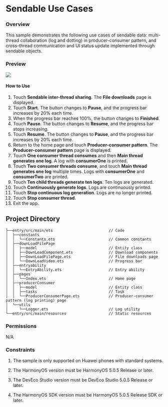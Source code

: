 # Sendable Use Cases

### Overview

This sample demonstrates the following use cases of sendable data: multi-thread collaboration (log and dotting) in
producer-consumer pattern, and cross-thread communication and UI status update implemented through sendable objects.

### Preview

![](screenshots/device/UseSendable.en.gif)

#### How to Use

1. Touch **Sendable inter-thread sharing**. The **File downloads** page is displayed.
2. Touch **Start**. The button changes to **Pause**, and the progress bar increases by 20% each time.
3. When the progress bar reaches 100%, the button changes to **Finished**.
4. Touch **Pause**. The button changes to **Resume**, and the progress bar stops increasing.
5. Touch **Resume**. The button changes to **Pause**, and the progress bar increases by 20% each time.
6. Return to the home page and touch **Producer-consumer pattern**. The **Producer-consumer pattern** page is displayed.
7. Touch **One consumer thread consumes** and then **Main thread generates one log**. A log with **consumerOne** is printed.
8. Touch **Two consumer threads consume**, and touch **Main thread generates one log** multiple times. Logs with **consumerOne** and **consumerTwo** are printed.
9. Touch **Ten child threads generate ten logs**. Ten logs are generated.
10. Touch **Continuously generate logs**. Logs are continuously printed.
11. Touch **Stop continuous log generation**. Logs are no longer printed.
12. Touch **Stop consumer thread**.
13. Exit the app.

## Project Directory

```
├──entry/src/main/ets                         // Code
│  ├──constants
│  │  └──Constants.ets                        // Common constants
│  ├──downLoadFilePage
│  │  ├──model                                // Entity class  
│  │  ├──DownLoadComponent.ets                // Download components
│  │  ├──DownLoadFilePage.ets                 // File downloads page
│  │  └──DownLoadVideo.ets                    // Progress bar
│  ├──entryability
│  │  └──EntryAbility.ets                     // Entry ability             
│  ├──pages
│  │  └──Index.ets                            // Home page    
│  ├──producerConsumer
│  │  ├──model                                // Entity class  
│  │  ├──tasks                                // Task
│  │  └──ProducerConsumerPage.ets             // Producer-consumer pattern (log printing) page
│  └──utils
│     └──Logger.ets                           // Log utility
└──entry/src/main/resources                   // Static resources
```

### Permissions

N/A

### Constraints

1. The sample is only supported on Huawei phones with standard systems.

2. The HarmonyOS version must be HarmonyOS 5.0.5 Release or later.

3. The DevEco Studio version must be DevEco Studio 5.0.5 Release or later.

4. The HarmonyOS SDK version must be HarmonyOS 5.0.5 Release SDK or later.